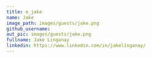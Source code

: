 ```yaml
---
title: e_jake
name: Jake
image_path: images/guests/jake.png
github_username:
aut_pic: images/guests/jake.png
fullname: Jake Linganay
linkedin: https://www.linkedin.com/in/jakelinganay/
---
```

